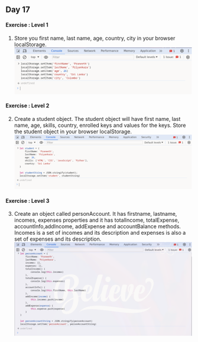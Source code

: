 ## Day 17

#### Exercise : Level 1

1) Store you first name, last name, age, country, city in your browser localStorage.
![Exercise_1.png](https://github.com/praneethpri/Exercises_of_30_days_of_JavaScript/blob/main/Day_17/Exercise%20%3A%20Level_1/Exercise_1.png)


#### Exercise : Level 2

2) Create a student object. The student object will have first name, last name, age, skills, country, enrolled keys and values for the keys. Store the student object in your browser localStorage.
![Exercise_1.png](https://github.com/praneethpri/Exercises_of_30_days_of_JavaScript/blob/main/Day_17/Exercise%20%3A%20Level_2/Exercise_1.png)


#### Exercise : Level 3

3) Create an object called personAccount. It has firstname, lastname, incomes, expenses properties and it has totalIncome, totalExpense, accountInfo,addIncome, addExpense and accountBalance methods. Incomes is a set of incomes and its description and expenses is also a set of expenses and its description.
![Exercise_1.png](https://github.com/praneethpri/Exercises_of_30_days_of_JavaScript/blob/main/Day_17/Exercise%20%3A%20Level_3/Exercise_1.png)
